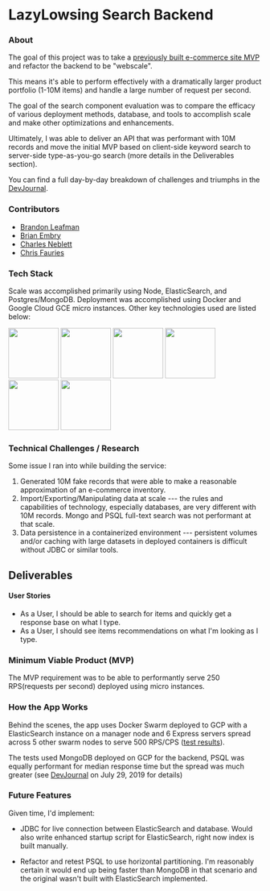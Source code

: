 # LazyLowsing Search Backend

### About

The goal of this project was to take a [previously built e-commerce site MVP ](https://github.com/mc-ed) and refactor the backend to be "webscale".

This means it's able to perform effectively with a dramatically larger product portfolio (1-10M items) and handle a large number of request per second.

The goal of the search component evaluation was to compare the efficacy of various deployment methods, database, and tools to accomplish scale and make other optimizations and enhancements.

Ultimately, I was able to deliver an API that was performant with 10M records and move the initial MVP based on client-side keyword search to server-side type-as-you-go search (more details in the Deliverables section).

You can find a full day-by-day breakdown of challenges and triumphs in the [DevJournal](https://github.com/lazylowesing/Search-Banner/blob/master/DevJournal.md).

### Contributors

- [Brandon Leafman](https://github.com/bleafman)
- [Brian Embry](https://github.com/baembry)
- [Charles Neblett](https://github.com/cnebs)
- [Chris Fauries](https://github.com/chrisfauries)

### Tech Stack

Scale was accomplished primarily using Node, ElasticSearch, and Postgres/MongoDB. Deployment was accomplished using Docker and Google Cloud GCE micro instances. Other key technologies used are listed below:

<img src="https://lh5.googleusercontent.com/rdAoVdYKOCnmtev6t7DJrEY7mG4iYsRPqeTH0Z-OrlsVmiea3q5SMtOGNSa7HzJcyxcIcelTacG5gPNgyBoIviiNcLbohQAicvpldcfM32Klb_ewouDRd67OtYhUAU1CEZB4rBqB" width="100" />
<img src="https://lh6.googleusercontent.com/tKlT8lGB2bTDqSilr_a2y8vaO-QBUdcUIYASnslf-RAKTxUEiEBq-_gTVBP0irIP1ZWNuSvp1fouOJrQBXUr0joVmBZzNyOec4jBpOyVogPZMOYhPH6YQwYOiLdZnfuaDnFel9rn" width="100" />
<img src="https://www.docker.com/sites/default/files/d8/styles/role_icon/public/2019-07/Moby-logo.png?itok=sYH_JEaJ" width="100">
<img src="https://static-www.elastic.co/v3/assets/bltefdd0b53724fa2ce/blt6ae3d6980b5fd629/5bbca1d1af3a954c36f95ed3/logo-elastic.svg" width="100">
<img src="https://cloud.mongodb.com/static/images/mdb_logo.svg" width='100'/>
<img src="https://cloud.google.com/_static/9b2935c280/images/cloud/cloud-logo.svg" width="100">
 
### Technical Challenges / Research
 
Some issue I ran into while building the service:
 
1. Generated 10M fake records that were able to make a reasonable approximation of an e-commerce inventory.
2. Import/Exporting/Manipulating data at scale --- the rules and capabilities of technology, especially databases, are very different with 10M records. Mongo and PSQL full-text search was not performant at that scale.
3. Data persistence in a containerized environment --- persistent volumes and/or caching with large datasets in deployed containers is difficult without JDBC or similar tools.
 
## Deliverables
 
#### User Stories
 
- As a User, I should be able to search for items and quickly get a response base on what I type.
- As a User, I should see items recommendations on what I'm looking as I type.
 
### Minimum Viable Product (MVP)
 
The MVP requirement was to be able to performantly serve 250 RPS(requests per second) deployed using micro instances.
 
### How the App Works
 
Behind the scenes, the app uses Docker Swarm deployed to GCP with a ElasticSearch instance on a manager node and 6 Express servers spread across 5 other swarm nodes to serve 500 RPS/CPS ([test results](https://ldr.io/2KlKOuh)).
 
The tests used MongoDB deployed on GCP for the backend, PSQL was equally performant for median response time but the spread was much greater (see [DevJournal](https://github.com/lazylowesing/Search-Banner/blob/master/DevJournal.md) on July 29, 2019 for details)
 
### Future Features
 
Given time, I'd implement:
 
- JDBC for live connection between ElasticSearch and database. Would also write enhanced startup script for ElasticSearch, right now index is built manually.
 
- Refactor and retest PSQL to use horizontal partitioning. I'm reasonably certain it would end up being faster than MongoDB in that scenario and the original wasn't built with ElasticSearch implemented.
